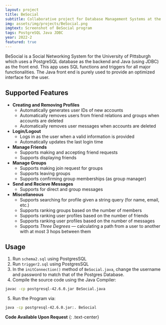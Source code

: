 ```yaml
---
layout: project
title: BeSocial
subtitle: Collaborative project for Database Management Systems at the University of Pittsburgh
img: assets/img/projects/BeSocial.png
imgtext: Screenshot of BeSocial program
tags: PostgreSQL Java JDBC
year: 2022-2
featured: true
---
```


BeSocial is a Social Networking System for the University of Pittsburgh which uses a PostgreSQL database as the backend and Java (using JDBC) as the front end. This app uses SQL functions and triggers for all major functionalities. The Java front end is purely used to provide an optimized interface for the user.

## Supported Features
- **Creating and Removing Profiles**
  - Automatically generates user IDs of new accounts
  - Automatically removes users from friend relations and groups when accounts are deleted
  - Automatically removes user messages when accounts are deleted 
- **Login/Logout**
  - Logs in as the user when a valid information is provided
  - Automatically updates the last login time
- **Manage Friends**
  - Supports making and accepting friend requests
  - Supports displaying friends
- **Manage Groups**
  - Supports making join request for groups
  - Supports leaving groups
  - Supports confirming group memberships (as group manager)
- **Send and Recieve Messages**
  - Supports for direct and group messages
- **Miscellaneous**
  - Supports searching for profile given a string query (for name, email, etc.)
  - Supports ranking groups based on the number of members
  - Supports ranking user profiles based on the number of friends
  - Supports ranking user profiles based on the number of messages
  - Supports *Three Degrees* — calculating a path from a user to another with at most 3 hops between them

## Usage
1. Run `schema2.sql` using PostgresSQL
2. Run `trigger2.sql` using PostgresSQL
3. In the `initConnection()` method of `BeSocial.java`, change the username and password to match that of the Postgres Database.
4. Compile the source code using the Java Compiler:
```sh
javac -cp postgresql-42.6.0.jar BeSocial.java
```
5. Run the Program via:
```sh
java -cp postgresql-42.6.0.jar:. BeSocial
```
<span class="endmark"></span>

**Code Available Upon Request**
{: .text-center}